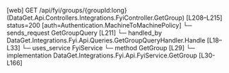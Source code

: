 [web] GET /api/fyi/groups/{groupId:long}  (DataGet.Api.Controllers.Integrations.FyiController.GetGroup)  [L208–L215] status=200 [auth=Authentication.MachineToMachinePolicy]
  └─ sends_request GetGroupQuery [L211]
    └─ handled_by DataGet.Integrations.Fyi.Api.Queries.GetGroupQueryHandler.Handle [L18–L33]
      └─ uses_service FyiService
        └─ method GetGroup [L29]
          └─ implementation DataGet.Integrations.Fyi.Api.FyiService.GetGroup [L30-L166]

